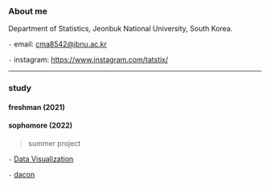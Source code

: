 
### About me

Department of Statistics, Jeonbuk National University, South Korea. 

`-` email: cma8542@jbnu.ac.kr

`-` instagram: https://www.instagram.com/tatstix/

--- 

### study

#### freshman (2021)

#### sophomore (2022)

> summer project

`-` [Data Visualization](https://wxnav.github.io/DataVisualization/)

`-` [dacon](https://wxnav.github.io/dacon/)

<!--
**wxnav/wxnav** is a ✨ _special_ ✨ repository because its `README.md` (this file) appears on your GitHub profile.

Here are some ideas to get you started:

- 🔭 I’m currently working on ...
- 🌱 I’m currently learning ...
- 👯 I’m looking to collaborate on ...
- 🤔 I’m looking for help with ...
- 💬 Ask me about ...
- 📫 How to reach me: ...
- 😄 Pronouns: ...
- ⚡ Fun fact: ...
-->

